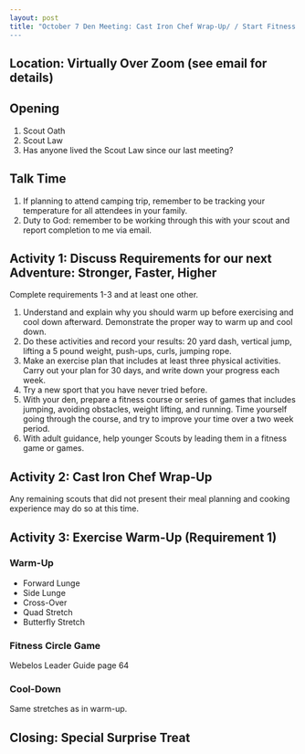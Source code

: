 ```yaml
---
layout: post
title: "October 7 Den Meeting: Cast Iron Chef Wrap-Up/ / Start Fitness Adventure
---
```


## Location: Virtually Over Zoom (see email for details)

## Opening

1. Scout Oath
2. Scout Law
3. Has anyone lived the Scout Law since our last meeting?

## Talk Time

1. If planning to attend camping trip, remember to be tracking your temperature for all attendees in your family.
2. Duty to God: remember to be working through this with your scout and report completion to me via email.

## Activity 1: Discuss Requirements for our next Adventure: Stronger, Faster, Higher

Complete requirements 1-3 and at least one other.

1. Understand and explain why you should warm up before exercising and cool down afterward. Demonstrate the proper way to warm up and cool down.
2. Do these activities and record your results: 20 yard dash, vertical jump, lifting a 5 pound weight, push-ups, curls, jumping rope.
3. Make an exercise plan that includes at least three physical activities. Carry out your plan for 30 days, and write down your progress each week.
4. Try a new sport that you have never tried before.
5. With your den, prepare a fitness course or series of games that includes jumping, avoiding obstacles, weight lifting, and running. Time yourself going through the course, and try to improve your time over a two week period.
6. With adult guidance, help younger Scouts by leading them in a fitness game or games.

## Activity 2: Cast Iron Chef Wrap-Up

Any remaining scouts that did not present their meal planning and cooking experience may do so at this time.

## Activity 3: Exercise Warm-Up (Requirement 1)

### Warm-Up

- Forward Lunge
- Side Lunge
- Cross-Over
- Quad Stretch
- Butterfly Stretch

### Fitness Circle Game

Webelos Leader Guide page 64

### Cool-Down

Same stretches as in warm-up.

## Closing: Special Surprise Treat
